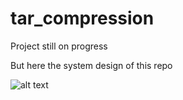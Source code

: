 # tar_compression

Project still on progress

But here the system design of this repo

![alt text](https://github.com/[userid7]/[tar_compression]/blob/[master]/doc/tar_compression_arch_diagram.png?raw=true)
